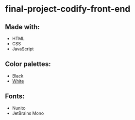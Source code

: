 # final-project-codify-front-end

## Made with:

- HTML
- CSS
- JavaScript

## Color palettes:

- [Black](https://coolors.co/palette/0d1b2a-1b263b-415a77-778da9-e0e1dd)
- [White](https://coolors.co/palette/f8f9fa-e9ecef-dee2e6-ced4da-adb5bd-6c757d-495057-343a40-212529)

## Fonts:

- Nunito
- JetBrains Mono
